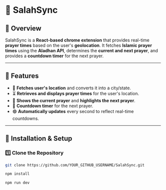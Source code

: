 # 🕌 SalahSync

## 🌟 Overview
SalahSync is a **React-based chrome extension** that provides real-time **prayer times** based on the user's **geolocation**. It fetches **Islamic prayer times** using the **Aladhan API**, determines the **current and next prayer**, and provides a **countdown timer** for the next prayer.

---

## 🚀 Features
- 📍 **Fetches user's location** and converts it into a city/state.  
- ⏳ **Retrieves and displays prayer times** for the user's location.  
- 🕋 **Shows the current prayer** and **highlights the next prayer**.  
- 🕌 **Countdown timer** for the next prayer.  
- 🟢 **Automatically updates** every second to reflect real-time countdowns.  

---

## 🔧 Installation & Setup
### **1️⃣ Clone the Repository**
```sh
git clone https://github.com/YOUR_GITHUB_USERNAME/SalahSync.git

npm install 

npm run dev
